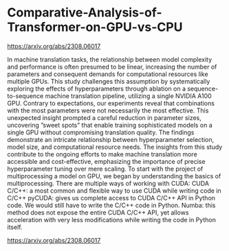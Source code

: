 # Comparative-Analysis-of-Transformer-on-GPU-vs-CPU


https://arxiv.org/abs/2308.06017


In machine translation tasks, the relationship between model complexity and performance is often presumed to be linear, increasing the number of parameters and consequent demands for computational resources like multiple GPUs. This study
challenges this assumption by systematically exploring the effects of hyperparameters through ablation on a sequence-to-sequence
machine translation pipeline, utilizing a single NVIDIA A100 GPU. Contrary to expectations, our experiments reveal that combinations with the most parameters were not necessarily the most effective. This unexpected insight prompted a careful reduction in
parameter sizes, uncovering ”sweet spots” that enable training sophisticated models on a single GPU without compromising translation quality. The findings demonstrate an intricate relationship between hyperparameter selection, model size, and computational
resource needs. The insights from this study contribute to the ongoing efforts to make machine translation more accessible and
cost-effective, emphasizing the importance of precise hyperparameter tuning over mere scaling. To start with the project of multiprocessing a model on GPU, we began by understanding the basics of multiprocessing. 
There are multiple ways of working with
CUDA: CUDA C/C++: a most common and flexible way to use CUDA while writing code in C/C++ 
pyCUDA: gives us complete access to CUDA C/C++ API in Python code. We would still have to write the C/C++ code in Python. 
Numba: this method does not expose the entire CUDA C/C++ API, yet allows acceleration with very less modifications while writing the code in Python itself.


https://arxiv.org/abs/2308.06017
